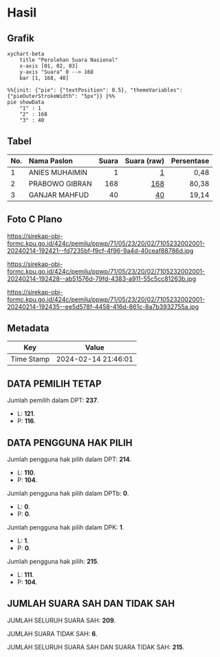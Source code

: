 # Hasil

## Grafik

```mermaid
xychart-beta
    title "Perolehan Suara Nasional"
    x-axis [01, 02, 03]
    y-axis "Suara" 0 --> 168
    bar [1, 168, 40]
```

```mermaid
%%{init: {"pie": {"textPosition": 0.5}, "themeVariables": {"pieOuterStrokeWidth": "5px"}} }%%
pie showData
    "1" : 1
    "2" : 168
    "3" : 40
```

## Tabel

| No. | Nama Paslon    | Suara | Suara (raw) | Persentase |
|:--- |:-------------- | -----:| -----------:| ----------:|
| 1   | ANIES MUHAIMIN | 1     | [1][p-1]    | 0,48       |
| 2   | PRABOWO GIBRAN | 168   | [168][p-2]  | 80,38      |
| 3   | GANJAR MAHFUD  | 40    | [40][p-3]   | 19,14      |


[p-1]: https://github.com/gigit-pemilu/pemilu-2024/blob/main/pilpres/hitung-suara/sub/71-sulawesi-utara/sub/05-minahasa-selatan/sub/23-suluun-tareran/sub/2002-suluun-satu/sub/001-tps/sub/paslon-1.txt
[p-2]: https://github.com/gigit-pemilu/pemilu-2024/blob/main/pilpres/hitung-suara/sub/71-sulawesi-utara/sub/05-minahasa-selatan/sub/23-suluun-tareran/sub/2002-suluun-satu/sub/001-tps/sub/paslon-2.txt
[p-3]: https://github.com/gigit-pemilu/pemilu-2024/blob/main/pilpres/hitung-suara/sub/71-sulawesi-utara/sub/05-minahasa-selatan/sub/23-suluun-tareran/sub/2002-suluun-satu/sub/001-tps/sub/paslon-3.txt

## Foto C Plano

https://sirekap-obj-formc.kpu.go.id/424c/pemilu/ppwp/71/05/23/20/02/7105232002001-20240214-192421--fd7235bf-f9cf-4f96-9a4d-40ceaf88786d.jpg

https://sirekap-obj-formc.kpu.go.id/424c/pemilu/ppwp/71/05/23/20/02/7105232002001-20240214-192428--ab51576d-79fd-4383-a911-55c5cc81263b.jpg

https://sirekap-obj-formc.kpu.go.id/424c/pemilu/ppwp/71/05/23/20/02/7105232002001-20240214-192435--ee5d578f-4458-416d-861c-8a7b3932755a.jpg


## Metadata

| Key        | Value               |
| ---------- | ------------------- |
| Time Stamp | 2024-02-14 21:46:01 |


## DATA PEMILIH TETAP

Jumlah pemilih dalam DPT: **237**.
 * L: **121**.
 * P: **116**.

## DATA PENGGUNA HAK PILIH

Jumlah pengguna hak pilih dalam DPT: **214**.
 * L: **110**.
 * P: **104**.

Jumlah pengguna hak pilih dalam DPTb: **0**.
 * L: **0**.
 * P: **0**.

Jumlah pengguna hak pilih dalam DPK: **1**.
 * L: **1**.
 * P: **0**.

Jumlah pengguna hak pilih: **215**.
 * L: **111**.
 * P: **104**.

## JUMLAH SUARA SAH DAN TIDAK SAH

JUMLAH SELURUH SUARA SAH: **209**.

JUMLAH SUARA TIDAK SAH: **6**.

JUMLAH SELURUH SUARA SAH DAN SUARA TIDAK SAH: **215**.


